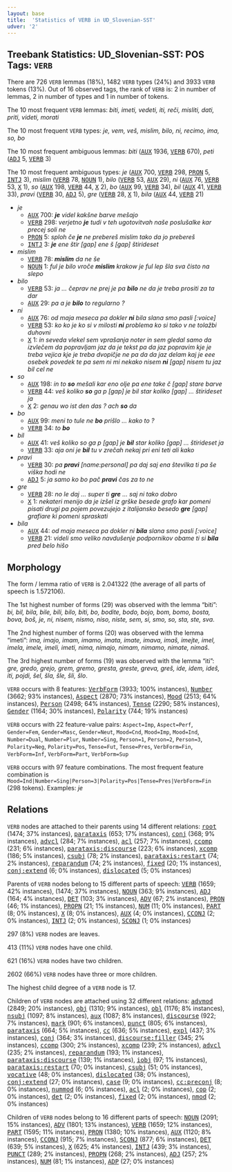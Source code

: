 ```yaml
---
layout: base
title:  'Statistics of VERB in UD_Slovenian-SST'
udver: '2'
---
```


## Treebank Statistics: UD_Slovenian-SST: POS Tags: `VERB`

There are 726 `VERB` lemmas (18%), 1482 `VERB` types (24%) and 3933 `VERB` tokens (13%).
Out of 16 observed tags, the rank of `VERB` is: 2 in number of lemmas, 2 in number of types and 1 in number of tokens.

The 10 most frequent `VERB` lemmas: <em>biti, imeti, vedeti, iti, reči, misliti, dati, priti, videti, morati</em>

The 10 most frequent `VERB` types:  <em>je, vem, veš, mislim, bilo, ni, recimo, ima, so, bo</em>

The 10 most frequent ambiguous lemmas: <em>biti</em> (<tt><a href="sl_sst-pos-AUX.html">AUX</a></tt> 1936, <tt><a href="sl_sst-pos-VERB.html">VERB</a></tt> 670), <em>peti</em> (<tt><a href="sl_sst-pos-ADJ.html">ADJ</a></tt> 5, <tt><a href="sl_sst-pos-VERB.html">VERB</a></tt> 3)

The 10 most frequent ambiguous types:  <em>je</em> (<tt><a href="sl_sst-pos-AUX.html">AUX</a></tt> 700, <tt><a href="sl_sst-pos-VERB.html">VERB</a></tt> 298, <tt><a href="sl_sst-pos-PRON.html">PRON</a></tt> 5, <tt><a href="sl_sst-pos-INTJ.html">INTJ</a></tt> 3), <em>mislim</em> (<tt><a href="sl_sst-pos-VERB.html">VERB</a></tt> 78, <tt><a href="sl_sst-pos-NOUN.html">NOUN</a></tt> 1), <em>bilo</em> (<tt><a href="sl_sst-pos-VERB.html">VERB</a></tt> 53, <tt><a href="sl_sst-pos-AUX.html">AUX</a></tt> 29), <em>ni</em> (<tt><a href="sl_sst-pos-AUX.html">AUX</a></tt> 76, <tt><a href="sl_sst-pos-VERB.html">VERB</a></tt> 53, <tt><a href="sl_sst-pos-X.html">X</a></tt> 1), <em>so</em> (<tt><a href="sl_sst-pos-AUX.html">AUX</a></tt> 198, <tt><a href="sl_sst-pos-VERB.html">VERB</a></tt> 44, <tt><a href="sl_sst-pos-X.html">X</a></tt> 2), <em>bo</em> (<tt><a href="sl_sst-pos-AUX.html">AUX</a></tt> 99, <tt><a href="sl_sst-pos-VERB.html">VERB</a></tt> 34), <em>bil</em> (<tt><a href="sl_sst-pos-AUX.html">AUX</a></tt> 41, <tt><a href="sl_sst-pos-VERB.html">VERB</a></tt> 33), <em>pravi</em> (<tt><a href="sl_sst-pos-VERB.html">VERB</a></tt> 30, <tt><a href="sl_sst-pos-ADJ.html">ADJ</a></tt> 5), <em>gre</em> (<tt><a href="sl_sst-pos-VERB.html">VERB</a></tt> 28, <tt><a href="sl_sst-pos-X.html">X</a></tt> 1), <em>bila</em> (<tt><a href="sl_sst-pos-AUX.html">AUX</a></tt> 44, <tt><a href="sl_sst-pos-VERB.html">VERB</a></tt> 21)


* <em>je</em>
  * <tt><a href="sl_sst-pos-AUX.html">AUX</a></tt> 700: <em><b>je</b> videl kakšne barve mešajo</em>
  * <tt><a href="sl_sst-pos-VERB.html">VERB</a></tt> 298: <em>verjetno <b>je</b> tudi v teh ugotovitvah naše poslušalke kar precej soli ne</em>
  * <tt><a href="sl_sst-pos-PRON.html">PRON</a></tt> 5: <em>sploh če <b>je</b> ne prebereš mislim tako da jo prebereš</em>
  * <tt><a href="sl_sst-pos-INTJ.html">INTJ</a></tt> 3: <em><b>je</b> ene štir [gap] ene š [gap] štirideset</em>
* <em>mislim</em>
  * <tt><a href="sl_sst-pos-VERB.html">VERB</a></tt> 78: <em><b>mislim</b> da ne še</em>
  * <tt><a href="sl_sst-pos-NOUN.html">NOUN</a></tt> 1: <em>ful je bilo vroče <b>mislim</b> krakow je ful lep šla sva čisto na slepo</em>
* <em>bilo</em>
  * <tt><a href="sl_sst-pos-VERB.html">VERB</a></tt> 53: <em>ja … čeprav ne prej je pa <b>bilo</b> ne da je treba prositi za ta dar</em>
  * <tt><a href="sl_sst-pos-AUX.html">AUX</a></tt> 29: <em>pa a je <b>bilo</b> to regularno ?</em>
* <em>ni</em>
  * <tt><a href="sl_sst-pos-AUX.html">AUX</a></tt> 76: <em>od maja meseca pa dokler <b>ni</b> bila slana smo pasli [:voice]</em>
  * <tt><a href="sl_sst-pos-VERB.html">VERB</a></tt> 53: <em>ko ko je ko si v milosti <b>ni</b> problema ko si tako v ne tolažbi duhovni</em>
  * <tt><a href="sl_sst-pos-X.html">X</a></tt> 1: <em>in seveda vlekel sem vprašanja noter in sem gledal samo da izvlečem da popravljam jaz da je tekst pa da jaz popravim kje je treba vejica kje je treba dvopičje ne pa da da jaz delam kaj je eee osebek povedek te pa sem ni mi nekako nisem <b>ni</b> [gap] nisem tu jaz bil cel ne</em>
* <em>so</em>
  * <tt><a href="sl_sst-pos-AUX.html">AUX</a></tt> 198: <em>in to <b>so</b> mešali kar eno olje pa ene take č [gap] stare barve</em>
  * <tt><a href="sl_sst-pos-VERB.html">VERB</a></tt> 44: <em>veš koliko <b>so</b> ga p [gap] je bil star koliko [gap] … štirideset ja</em>
  * <tt><a href="sl_sst-pos-X.html">X</a></tt> 2: <em>genau wo ist den das ? ach <b>so</b> da</em>
* <em>bo</em>
  * <tt><a href="sl_sst-pos-AUX.html">AUX</a></tt> 99: <em>meni to tule ne <b>bo</b> prišlo … kako to ?</em>
  * <tt><a href="sl_sst-pos-VERB.html">VERB</a></tt> 34: <em>to <b>bo</b></em>
* <em>bil</em>
  * <tt><a href="sl_sst-pos-AUX.html">AUX</a></tt> 41: <em>veš koliko so ga p [gap] je <b>bil</b> star koliko [gap] … štirideset ja</em>
  * <tt><a href="sl_sst-pos-VERB.html">VERB</a></tt> 33: <em>aja oni je <b>bil</b> tu v zrečah nekaj pri eni teti ali kako</em>
* <em>pravi</em>
  * <tt><a href="sl_sst-pos-VERB.html">VERB</a></tt> 30: <em>pa <b>pravi</b> [name:personal] pa daj saj ena številka ti pa še viška hodi ne</em>
  * <tt><a href="sl_sst-pos-ADJ.html">ADJ</a></tt> 5: <em>ja samo ko bo pač <b>pravi</b> čas za to ne</em>
* <em>gre</em>
  * <tt><a href="sl_sst-pos-VERB.html">VERB</a></tt> 28: <em>no le daj … super ti <b>gre</b> … saj ni tako dobro</em>
  * <tt><a href="sl_sst-pos-X.html">X</a></tt> 1: <em>nekateri menijo da je izšel iz grške besede grafo kar pomeni pisati drugi pa pojem povezujejo z italijansko besedo <b>gre</b> [gap] grafiare ki pomeni spraskati</em>
* <em>bila</em>
  * <tt><a href="sl_sst-pos-AUX.html">AUX</a></tt> 44: <em>od maja meseca pa dokler ni <b>bila</b> slana smo pasli [:voice]</em>
  * <tt><a href="sl_sst-pos-VERB.html">VERB</a></tt> 21: <em>videli smo veliko navdušenje podpornikov obame ti si <b>bila</b> pred belo hišo</em>

## Morphology

The form / lemma ratio of `VERB` is 2.041322 (the average of all parts of speech is 1.572106).

The 1st highest number of forms (29) was observed with the lemma “biti”: <em>bi, bil, bila, bile, bili, bilo, biti, bo, bodite, bodo, bojo, bom, bomo, bosta, bova, boš, je, ni, nisem, nismo, niso, niste, sem, si, smo, so, sta, ste, sva</em>.

The 2nd highest number of forms (20) was observed with the lemma “imeti”: <em>ima, imajo, imam, imamo, imata, imate, imava, imaš, imejte, imel, imela, imele, imeli, imeti, nima, nimajo, nimam, nimamo, nimate, nimaš</em>.

The 3rd highest number of forms (19) was observed with the lemma “iti”: <em>gre, gredo, grejo, grem, gremo, gresta, greste, greva, greš, ide, idem, ideš, iti, pojdi, šel, šla, šle, šli, šlo</em>.

`VERB` occurs with 8 features: <tt><a href="sl_sst-feat-VerbForm.html">VerbForm</a></tt> (3933; 100% instances), <tt><a href="sl_sst-feat-Number.html">Number</a></tt> (3662; 93% instances), <tt><a href="sl_sst-feat-Aspect.html">Aspect</a></tt> (2870; 73% instances), <tt><a href="sl_sst-feat-Mood.html">Mood</a></tt> (2513; 64% instances), <tt><a href="sl_sst-feat-Person.html">Person</a></tt> (2498; 64% instances), <tt><a href="sl_sst-feat-Tense.html">Tense</a></tt> (2290; 58% instances), <tt><a href="sl_sst-feat-Gender.html">Gender</a></tt> (1164; 30% instances), <tt><a href="sl_sst-feat-Polarity.html">Polarity</a></tt> (744; 19% instances)

`VERB` occurs with 22 feature-value pairs: `Aspect=Imp`, `Aspect=Perf`, `Gender=Fem`, `Gender=Masc`, `Gender=Neut`, `Mood=Cnd`, `Mood=Imp`, `Mood=Ind`, `Number=Dual`, `Number=Plur`, `Number=Sing`, `Person=1`, `Person=2`, `Person=3`, `Polarity=Neg`, `Polarity=Pos`, `Tense=Fut`, `Tense=Pres`, `VerbForm=Fin`, `VerbForm=Inf`, `VerbForm=Part`, `VerbForm=Sup`

`VERB` occurs with 97 feature combinations.
The most frequent feature combination is `Mood=Ind|Number=Sing|Person=3|Polarity=Pos|Tense=Pres|VerbForm=Fin` (298 tokens).
Examples: <em>je</em>


## Relations

`VERB` nodes are attached to their parents using 14 different relations: <tt><a href="sl_sst-dep-root.html">root</a></tt> (1474; 37% instances), <tt><a href="sl_sst-dep-parataxis.html">parataxis</a></tt> (653; 17% instances), <tt><a href="sl_sst-dep-conj.html">conj</a></tt> (368; 9% instances), <tt><a href="sl_sst-dep-advcl.html">advcl</a></tt> (284; 7% instances), <tt><a href="sl_sst-dep-acl.html">acl</a></tt> (257; 7% instances), <tt><a href="sl_sst-dep-ccomp.html">ccomp</a></tt> (231; 6% instances), <tt><a href="sl_sst-dep-parataxis-discourse.html">parataxis:discourse</a></tt> (223; 6% instances), <tt><a href="sl_sst-dep-xcomp.html">xcomp</a></tt> (186; 5% instances), <tt><a href="sl_sst-dep-csubj.html">csubj</a></tt> (78; 2% instances), <tt><a href="sl_sst-dep-parataxis-restart.html">parataxis:restart</a></tt> (74; 2% instances), <tt><a href="sl_sst-dep-reparandum.html">reparandum</a></tt> (74; 2% instances), <tt><a href="sl_sst-dep-fixed.html">fixed</a></tt> (20; 1% instances), <tt><a href="sl_sst-dep-conj-extend.html">conj:extend</a></tt> (6; 0% instances), <tt><a href="sl_sst-dep-dislocated.html">dislocated</a></tt> (5; 0% instances)

Parents of `VERB` nodes belong to 15 different parts of speech: <tt><a href="sl_sst-pos-VERB.html">VERB</a></tt> (1659; 42% instances),  (1474; 37% instances), <tt><a href="sl_sst-pos-NOUN.html">NOUN</a></tt> (363; 9% instances), <tt><a href="sl_sst-pos-ADJ.html">ADJ</a></tt> (164; 4% instances), <tt><a href="sl_sst-pos-DET.html">DET</a></tt> (103; 3% instances), <tt><a href="sl_sst-pos-ADV.html">ADV</a></tt> (67; 2% instances), <tt><a href="sl_sst-pos-PRON.html">PRON</a></tt> (46; 1% instances), <tt><a href="sl_sst-pos-PROPN.html">PROPN</a></tt> (21; 1% instances), <tt><a href="sl_sst-pos-NUM.html">NUM</a></tt> (11; 0% instances), <tt><a href="sl_sst-pos-PART.html">PART</a></tt> (8; 0% instances), <tt><a href="sl_sst-pos-X.html">X</a></tt> (8; 0% instances), <tt><a href="sl_sst-pos-AUX.html">AUX</a></tt> (4; 0% instances), <tt><a href="sl_sst-pos-CCONJ.html">CCONJ</a></tt> (2; 0% instances), <tt><a href="sl_sst-pos-INTJ.html">INTJ</a></tt> (2; 0% instances), <tt><a href="sl_sst-pos-SCONJ.html">SCONJ</a></tt> (1; 0% instances)

297 (8%) `VERB` nodes are leaves.

413 (11%) `VERB` nodes have one child.

621 (16%) `VERB` nodes have two children.

2602 (66%) `VERB` nodes have three or more children.

The highest child degree of a `VERB` node is 17.

Children of `VERB` nodes are attached using 32 different relations: <tt><a href="sl_sst-dep-advmod.html">advmod</a></tt> (2849; 20% instances), <tt><a href="sl_sst-dep-obj.html">obj</a></tt> (1310; 9% instances), <tt><a href="sl_sst-dep-obl.html">obl</a></tt> (1176; 8% instances), <tt><a href="sl_sst-dep-nsubj.html">nsubj</a></tt> (1097; 8% instances), <tt><a href="sl_sst-dep-aux.html">aux</a></tt> (1087; 8% instances), <tt><a href="sl_sst-dep-discourse.html">discourse</a></tt> (922; 7% instances), <tt><a href="sl_sst-dep-mark.html">mark</a></tt> (901; 6% instances), <tt><a href="sl_sst-dep-punct.html">punct</a></tt> (805; 6% instances), <tt><a href="sl_sst-dep-parataxis.html">parataxis</a></tt> (664; 5% instances), <tt><a href="sl_sst-dep-cc.html">cc</a></tt> (636; 5% instances), <tt><a href="sl_sst-dep-expl.html">expl</a></tt> (437; 3% instances), <tt><a href="sl_sst-dep-conj.html">conj</a></tt> (364; 3% instances), <tt><a href="sl_sst-dep-discourse-filler.html">discourse:filler</a></tt> (345; 2% instances), <tt><a href="sl_sst-dep-ccomp.html">ccomp</a></tt> (300; 2% instances), <tt><a href="sl_sst-dep-xcomp.html">xcomp</a></tt> (239; 2% instances), <tt><a href="sl_sst-dep-advcl.html">advcl</a></tt> (235; 2% instances), <tt><a href="sl_sst-dep-reparandum.html">reparandum</a></tt> (193; 1% instances), <tt><a href="sl_sst-dep-parataxis-discourse.html">parataxis:discourse</a></tt> (139; 1% instances), <tt><a href="sl_sst-dep-iobj.html">iobj</a></tt> (97; 1% instances), <tt><a href="sl_sst-dep-parataxis-restart.html">parataxis:restart</a></tt> (70; 0% instances), <tt><a href="sl_sst-dep-csubj.html">csubj</a></tt> (51; 0% instances), <tt><a href="sl_sst-dep-vocative.html">vocative</a></tt> (48; 0% instances), <tt><a href="sl_sst-dep-dislocated.html">dislocated</a></tt> (38; 0% instances), <tt><a href="sl_sst-dep-conj-extend.html">conj:extend</a></tt> (27; 0% instances), <tt><a href="sl_sst-dep-case.html">case</a></tt> (9; 0% instances), <tt><a href="sl_sst-dep-cc-preconj.html">cc:preconj</a></tt> (8; 0% instances), <tt><a href="sl_sst-dep-nummod.html">nummod</a></tt> (6; 0% instances), <tt><a href="sl_sst-dep-acl.html">acl</a></tt> (2; 0% instances), <tt><a href="sl_sst-dep-cop.html">cop</a></tt> (2; 0% instances), <tt><a href="sl_sst-dep-det.html">det</a></tt> (2; 0% instances), <tt><a href="sl_sst-dep-fixed.html">fixed</a></tt> (2; 0% instances), <tt><a href="sl_sst-dep-nmod.html">nmod</a></tt> (2; 0% instances)

Children of `VERB` nodes belong to 16 different parts of speech: <tt><a href="sl_sst-pos-NOUN.html">NOUN</a></tt> (2091; 15% instances), <tt><a href="sl_sst-pos-ADV.html">ADV</a></tt> (1801; 13% instances), <tt><a href="sl_sst-pos-VERB.html">VERB</a></tt> (1659; 12% instances), <tt><a href="sl_sst-pos-PART.html">PART</a></tt> (1595; 11% instances), <tt><a href="sl_sst-pos-PRON.html">PRON</a></tt> (1380; 10% instances), <tt><a href="sl_sst-pos-AUX.html">AUX</a></tt> (1120; 8% instances), <tt><a href="sl_sst-pos-CCONJ.html">CCONJ</a></tt> (915; 7% instances), <tt><a href="sl_sst-pos-SCONJ.html">SCONJ</a></tt> (877; 6% instances), <tt><a href="sl_sst-pos-DET.html">DET</a></tt> (639; 5% instances), <tt><a href="sl_sst-pos-X.html">X</a></tt> (625; 4% instances), <tt><a href="sl_sst-pos-INTJ.html">INTJ</a></tt> (439; 3% instances), <tt><a href="sl_sst-pos-PUNCT.html">PUNCT</a></tt> (289; 2% instances), <tt><a href="sl_sst-pos-PROPN.html">PROPN</a></tt> (268; 2% instances), <tt><a href="sl_sst-pos-ADJ.html">ADJ</a></tt> (257; 2% instances), <tt><a href="sl_sst-pos-NUM.html">NUM</a></tt> (81; 1% instances), <tt><a href="sl_sst-pos-ADP.html">ADP</a></tt> (27; 0% instances)

